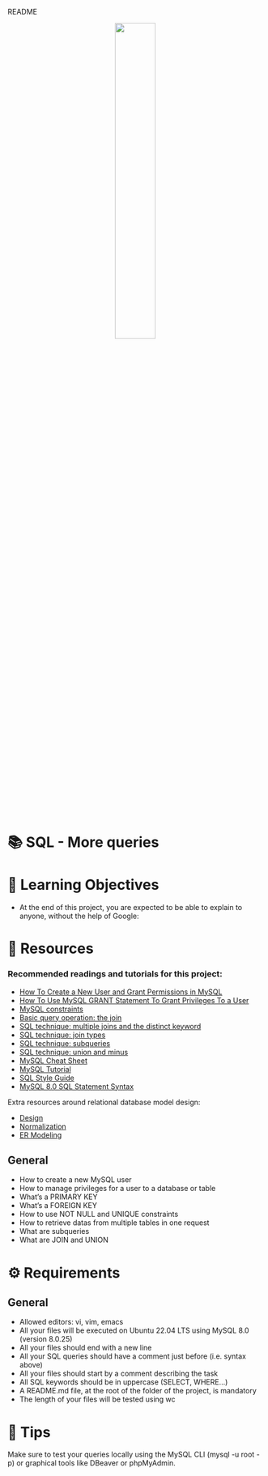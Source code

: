 README<p align="center">
   <img src="https://github.com/user-attachments/assets/7d564981-cb81-43e7-819a-25ffcfc5bd72" width=40% height=40%/>
</p>

# 📚 SQL - More queries


# 🧠 Learning Objectives
- At the end of this project, you are expected to be able to explain to anyone, without the help of Google:

# 📄 Resources
### Recommended readings and tutorials for this project:

- [How To Create a New User and Grant Permissions in MySQL](https://www.digitalocean.com/community/tutorials/how-to-create-a-new-user-and-grant-permissions-in-mysql)
- [How To Use MySQL GRANT Statement To Grant Privileges To a User](https://www.mysqltutorial.org/mysql-administration/mysql-grant/)
- [MySQL constraints](https://zetcode.com/mysql/constraints/)
- [Basic query operation: the join](https://github.com/hs-hq/project_resources/blob/main/sql/database_design_join.md)
- [SQL technique: multiple joins and the distinct keyword](https://github.com/hs-hq/project_resources/blob/main/sql/database_design_multiple_joins.md)
- [SQL technique: join types](https://github.com/hs-hq/project_resources/blob/main/sql/database_design_join_types.md)
- [SQL technique: subqueries](https://github.com/hs-hq/project_resources/blob/main/sql/database_design_subqueries.md)
- [SQL technique: union and minus](https://github.com/hs-hq/project_resources/blob/main/sql/database_design_union_minus.md)
- [MySQL Cheat Sheet](https://intellipaat.com/mediaFiles/2019/02/SQL-Commands-Cheat-Sheet.pdf?US)
- [MySQL Tutorial](https://www.youtube.com/watch?v=yPu6qV5byu4https://tableplus.com/blog/2018/09/a-beginners-guide-to-seven-types-of-sql-joins.html)
- [SQL Style Guide](https://www.sqlstyle.guide/)
- [MySQL 8.0 SQL Statement Syntax](https://dev.mysql.com/doc/refman/8.0/en/sql-statements.html)

Extra resources around relational database model design:

- [Design](https://www.guru99.com/database-design.html)
- [Normalization](https://www.guru99.com/database-normalization.html)
- [ER Modeling](https://www.guru99.com/er-modeling.html)

## General
- How to create a new MySQL user
- How to manage privileges for a user to a database or table
- What’s a PRIMARY KEY
- What’s a FOREIGN KEY
- How to use NOT NULL and UNIQUE constraints
- How to retrieve datas from multiple tables in one request
- What are subqueries
- What are JOIN and UNION

# ⚙️ Requirements

## General
- Allowed editors: vi, vim, emacs
- All your files will be executed on Ubuntu 22.04 LTS using MySQL 8.0 (version 8.0.25)
- All your files should end with a new line
- All your SQL queries should have a comment just before (i.e. syntax above)
- All your files should start by a comment describing the task
- All SQL keywords should be in uppercase (SELECT, WHERE…)
- A README.md file, at the root of the folder of the project, is mandatory
- The length of your files will be tested using wc

# 🧪 Tips
Make sure to test your queries locally using the MySQL CLI (mysql -u root -p) or graphical tools like DBeaver or phpMyAdmin.
